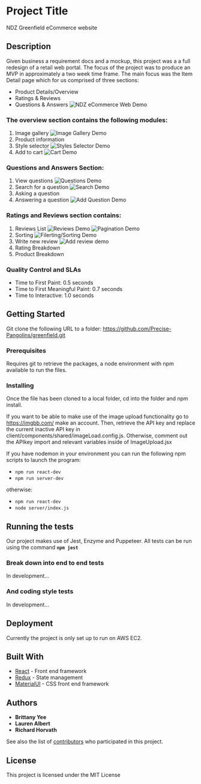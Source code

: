 # Project Title

NDZ Greenfield eCommerce website

## Description

Given business a requirement docs and a mockup, this project was a a full redesign of a retail web portal. The focus of the project was to produce an MVP in approximately a two week time frame. The main focus was the Item Detail page which for us comprised of three sections:

- Product Details/Overview
- Ratings & Reviews
- Questions & Answers
  ![NDZ eCommerce Web Demo](demo/wholePage.gif)

### The overview section contains the following modules:

1. Image gallery
   ![Image Gallery Demo](demo/OverViewCarousel.gif)
2. Product information
3. Style selector
   ![Styles Selector Demo](demo/styles.gif)
4. Add to cart
   ![Cart Demo](demo/cart.gif)

### Questions and Answers Section:

1. View questions
   ![Questions Demo](demo/QAPaginate-helpful-report.gif)
2. Search for a question
   ![Search Demo](demo/searchQA.gif)
3. Asking a question
4. Answering a question
   ![Add Question Demo](demo/QAAddAnswer.gif)

### Ratings and Reviews section contains:

1. Reviews List
   ![Reviews Demo](demo/ShowMore-Helpful-ImageModal.gif)
   ![Pagination Demo](demo/reviewPagination.gif)
2. Sorting
   ![Filerting/Sorting Demo](demo/Filtering-SortingReviews.gif)
3. Write new review
   ![Add review demo](demo/AddReview.gif)
4. Rating Breakdown
5. Product Breakdown

### Quality Control and SLAs

- Time to First Paint: 0.5 seconds
- Time to First Meaningful Paint: 0.7 seconds
- Time to Interactive: 1.0 seconds

## Getting Started

Git clone the following URL to a folder: https://github.com/Precise-Pangolins/greenfield.git

### Prerequisites

Requires git to retrieve the packages, a node environment with npm available to run the files.

### Installing

Once the file has been cloned to a local folder, cd into the folder and npm install.

If you want to be able to make use of the image upload functionality go to https://imgbb.com/ make an account. Then, retrieve the API key and replace the current inactive API key in client/components/shared/imageLoad.config.js.
Otherwise, comment out the APIkey import and relevant variables inside of ImageUpload.jsx

If you have nodemon in your environment you can run the following npm scripts to launch the program:

- `npm run react-dev`
- `npm run server-dev`

otherwise:

- `npm run react-dev`
- `node server/index.js`

## Running the tests

Our project makes use of Jest, Enzyme and Puppeteer. All tests can be run using the command **`npm jest`**

### Break down into end to end tests

In development...

### And coding style tests

In development...

## Deployment

Currently the project is only set up to run on AWS EC2.

## Built With

- [React](https://github.com/Precise-Pangolins/greenfield/graphs/contributors) - Front end framework
- [Redux](https://redux.js.org/introduction/getting-started) - State management
- [MaterialUI](https://material-ui.com/getting-started/installation) - CSS front end framework

## Authors

- **Brittany Yee**
- **Lauren Albert**
- **Richard Horvath**

See also the list of [contributors](https://github.com/Precise-Pangolins/greenfield/graphs/contributors) who participated in this project.

## License

This project is licensed under the MIT License
